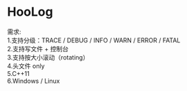 # HooLog
需求:  
1.支持分级：TRACE / DEBUG / INFO / WARN / ERROR / FATAL  
2.支持写文件 + 控制台  
3.支持按大小滚动（rotating）  
4.头文件 only   
5.C++11  
6.Windows / Linux   
